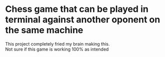 # Chess game that can be played in terminal against another oponent on the same machine
This project completely fried my brain making this. </br>
Not sure if this game is working 100% as intended
